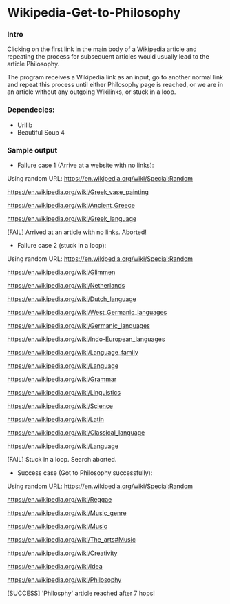 # Wikipedia-Get-to-Philosophy

### Intro
Clicking on the first link in the main body of a Wikipedia article and repeating the process for subsequent articles would usually lead to the article Philosophy.
 
The program receives a Wikipedia link as an input, go to another normal link and repeat this process until either Philosophy page is reached, or we are in an article without any outgoing Wikilinks, or stuck in a loop.

### Dependecies:
- Urllib
- Beautiful Soup 4

### Sample output
- Failure case 1 (Arrive at a website with no links):

Using random URL: https://en.wikipedia.org/wiki/Special:Random

https://en.wikipedia.org/wiki/Greek_vase_painting

https://en.wikipedia.org/wiki/Ancient_Greece

https://en.wikipedia.org/wiki/Greek_language

[FAIL] Arrived at an article with no links. Aborted!


- Failure case 2 (stuck in a loop):

Using random URL: https://en.wikipedia.org/wiki/Special:Random

https://en.wikipedia.org/wiki/Glimmen

https://en.wikipedia.org/wiki/Netherlands

https://en.wikipedia.org/wiki/Dutch_language

https://en.wikipedia.org/wiki/West_Germanic_languages

https://en.wikipedia.org/wiki/Germanic_languages

https://en.wikipedia.org/wiki/Indo-European_languages

https://en.wikipedia.org/wiki/Language_family

https://en.wikipedia.org/wiki/Language

https://en.wikipedia.org/wiki/Grammar

https://en.wikipedia.org/wiki/Linguistics

https://en.wikipedia.org/wiki/Science

https://en.wikipedia.org/wiki/Latin

https://en.wikipedia.org/wiki/Classical_language

https://en.wikipedia.org/wiki/Language

[FAIL] Stuck in a loop. Search aborted.



- Success case (Got to Philosophy successfully):

Using random URL: https://en.wikipedia.org/wiki/Special:Random

https://en.wikipedia.org/wiki/Reggae

https://en.wikipedia.org/wiki/Music_genre

https://en.wikipedia.org/wiki/Music

https://en.wikipedia.org/wiki/The_arts#Music

https://en.wikipedia.org/wiki/Creativity

https://en.wikipedia.org/wiki/Idea

https://en.wikipedia.org/wiki/Philosophy

[SUCCESS] 'Philosphy' article reached after 7 hops!

